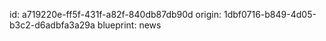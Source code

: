 id: a719220e-ff5f-431f-a82f-840db87db90d
origin: 1dbf0716-b849-4d05-b3c2-d6adbfa3a29a
blueprint: news
